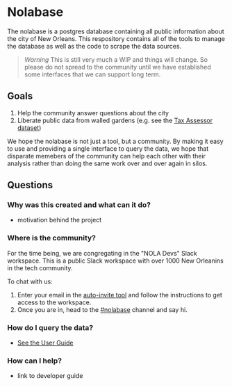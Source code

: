 # Nolabase

The nolabase is a postgres database containing all public information about the city of New Orleans.
This respository contains all of the tools to manage the database as well as the code to scrape the data sources.

> *Warning* This is still very much a WIP and things will change. So please do not spread to the community until we have
> established some interfaces that we can support long term.

## Goals

1. Help the community answer questions about the city
2. Liberate public data from walled gardens (e.g. see the [Tax Assessor dataset](./assessor/README.md))

We hope the nolabase is not just a tool, but a community. By making it easy to use and
providing a single interface to query the data, we hope that disparate memebers of the community can help
each other with their analysis rather than doing the same work over and over again in silos.

## Questions

### Why was this created and what can it do?

* motivation behind the project

### Where is the community?

For the time being, we are congregating in the "NOLA Devs" Slack workspace. This is a public Slack
workspace with over 1000 New Orleanins in the tech community.

To chat with us:

1. Enter your email in the [auto-invite tool](https://nola-slackin.herokuapp.com/) and follow the instructions to get access to the workspace.
2. Once you are in, head to the [#nolabase](https://nola.slack.com/archives/C01K1TBMRFA) channel and say hi.

### How do I query the data?

* [See the User Guide](USER_GUIDE.md)

### How can I help?

* link to developer guide